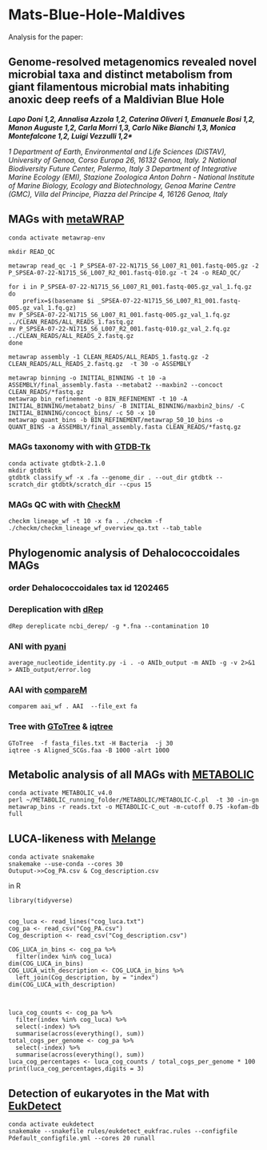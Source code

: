 # Mats-Blue-Hole-Maldives

Analysis for the paper:
## Genome-resolved metagenomics revealed novel microbial taxa and distinct metabolism from giant filamentous microbial mats inhabiting anoxic deep reefs of a Maldivian Blue Hole
___Lapo Doni 1,2, Annalisa Azzola 1,2, Caterina Oliveri 1, Emanuele Bosi 1,2, Manon Auguste 1,2, Carla Morri 1,3, Carlo Nike Bianchi 1,3, Monica Montefalcone 1,2, Luigi Vezzulli 1,2*___


_1 Department of Earth, Environmental and Life Sciences (DiSTAV), University of Genoa, Corso Europa 26, 16132 Genoa, Italy.
2 National Biodiversity Future Center, Palermo, Italy
3 Department of Integrative Marine Ecology (EMI), Stazione Zoologica Anton Dohrn - National Institute of Marine Biology, Ecology and Biotechnology, Genoa Marine Centre (GMC), Villa del Principe, Piazza del Principe 4, 16126 Genoa, Italy_

 

## MAGs with [metaWRAP](https://github.com/bxlab/metaWRAP) 
```
conda activate metawrap-env

mkdir READ_QC

metawrap read_qc -1 P_SPSEA-07-22-N1715_S6_L007_R1_001.fastq-005.gz -2 P_SPSEA-07-22-N1715_S6_L007_R2_001.fastq-010.gz -t 24 -o READ_QC/

for i in P_SPSEA-07-22-N1715_S6_L007_R1_001.fastq-005.gz_val_1.fq.gz
do 
	prefix=$(basename $i _SPSEA-07-22-N1715_S6_L007_R1_001.fastq-005.gz_val_1.fq.gz)
mv P_SPSEA-07-22-N1715_S6_L007_R1_001.fastq-005.gz_val_1.fq.gz ../CLEAN_READS/ALL_READS_1.fastq.gz
mv P_SPSEA-07-22-N1715_S6_L007_R2_001.fastq-010.gz_val_2.fq.gz ../CLEAN_READS/ALL_READS_2.fastq.gz
done

metawrap assembly -1 CLEAN_READS/ALL_READS_1.fastq.gz -2 CLEAN_READS/ALL_READS_2.fastq.gz  -t 30 -o ASSEMBLY

metawrap binning -o INITIAL_BINNING -t 10 -a ASSEMBLY/final_assembly.fasta --metabat2 --maxbin2 --concoct CLEAN_READS/*fastq.gz
metawrap bin_refinement -o BIN_REFINEMENT -t 10 -A INITIAL_BINNING/metabat2_bins/ -B INITIAL_BINNING/maxbin2_bins/ -C INITIAL_BINNING/concoct_bins/ -c 50 -x 10
metawrap quant_bins -b BIN_REFINEMENT/metawrap_50_10_bins -o QUANT_BINS -a ASSEMBLY/final_assembly.fasta CLEAN_READS/*fastq.gz

```




### MAGs taxonomy with  with [GTDB-Tk](https://github.com/Ecogenomics/GTDBTk)

```
conda activate gtdbtk-2.1.0
mkdir gtdbtk
gtdbtk classify_wf -x .fa --genome_dir . --out_dir gtdbtk --scratch_dir gtdbtk/scratch_dir --cpus 15
```

### MAGs QC with  with [CheckM](https://github.com/Ecogenomics/CheckM)

```
checkm lineage_wf -t 10 -x fa . ./checkm -f ./checkm/checkm_lineage_wf_overview_qa.txt --tab_table 
```





## Phylogenomic analysis of Dehalococcoidales MAGs
###  order Dehalococcoidales  tax id 1202465

 
### Dereplication with [dRep](https://github.com/MrOlm/drep)
 ```
dRep dereplicate ncbi_derep/ -g *.fna --contamination 10 
 ```
### ANI with [pyani](https://github.com/widdowquinn/pyani)
 ```
average_nucleotide_identity.py -i . -o ANIb_output -m ANIb -g -v 2>&1 > ANIb_output/error.log
 ```
### AAI with [compareM](https://github.com/donovan-h-parks/CompareM)
 ```
comparem aai_wf . AAI  --file_ext fa
 ```
### Tree with [GToTree](https://github.com/AstrobioMike/GToTree) & [iqtree](https://github.com/Cibiv/IQ-TREE)
```
GToTree  -f fasta_files.txt -H Bacteria  -j 30
iqtree -s Aligned_SCGs.faa -B 1000 -alrt 1000
 ```

## Metabolic analysis of all MAGs with [METABOLIC](https://github.com/AnantharamanLab/METABOLIC)
 ```
conda activate METABOLIC_v4.0
perl ~/METABOLIC_running_folder/METABOLIC/METABOLIC-C.pl  -t 30 -in-gn metawrap_bins -r reads.txt -o METABOLIC-C_out -m-cutoff 0.75 -kofam-db full
 ```


## LUCA-likeness with [Melange](https://github.com/sandragodinhosilva/melange)
```
conda activate snakemake
snakemake --use-conda --cores 30
Outuput->>Cog_PA.csv & Cog_description.csv
```

in R

```
library(tidyverse)


cog_luca <- read_lines("cog_luca.txt")  
cog_pa <- read_csv("Cog_PA.csv")  
Cog_description <- read_csv("Cog_description.csv")
 
COG_LUCA_in_bins <- cog_pa %>%
  filter(index %in% cog_luca)
dim(COG_LUCA_in_bins)
COG_LUCA_with_description <- COG_LUCA_in_bins %>%
  left_join(Cog_description, by = "index")
dim(COG_LUCA_with_description)



luca_cog_counts <- cog_pa %>%
  filter(index %in% cog_luca) %>%
  select(-index) %>%
  summarise(across(everything(), sum))
total_cogs_per_genome <- cog_pa %>%
  select(-index) %>%
  summarise(across(everything(), sum))
luca_cog_percentages <- luca_cog_counts / total_cogs_per_genome * 100
print(luca_cog_percentages,digits = 3)
 ```

## Detection of eukaryotes in the Mat with [EukDetect](https://github.com/allind/EukDetect)
```
conda activate eukdetect
snakemake --snakefile rules/eukdetect_eukfrac.rules --configfile Pdefault_configfile.yml --cores 20 runall 
```






